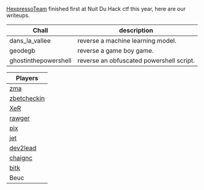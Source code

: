 
[HexpressoTeam](http://hexpresso.github.io/) finished first at Nuit Du Hack ctf this year, here are our writeups.

| Chall | description |
| --- | --- |
| dans_la_vallee | reverse a machine learning model. |
| geodegb | reverse a game boy game. |
| ghostinthepowershell | reverse an obfuscated powershell script. |

| Players |
| --- |
| [zma](https://twitter.com/_zm_a) |
| [zbetcheckin](https://twitter.com/zbetcheckin) |
| [XeR](https://github.com/XeR) |
| [rawger](https://twitter.com/_rawger) |
| [pix](https://twitter.com/pix) |
| [jet](https://twitter.com/___jet_) |
| [dev2lead](https://twitter.com/dev2lead) |
| [chaignc](https://twitter.com/chaignc) |
| [bitk](https://twitter.com/BitK_) |
| Beuc |







